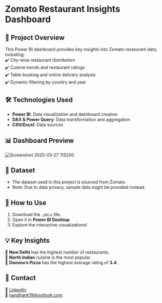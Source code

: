 # Zomato Restaurant Insights Dashboard  

## 📌 Project Overview  
This Power BI dashboard provides key insights into Zomato restaurant data, including:  
✔️ City-wise restaurant distribution  
✔️ Cuisine trends and restaurant ratings  
✔️ Table booking and online delivery analysis  
✔️ Dynamic filtering by country and year  

## 🛠️ Technologies Used  
- **Power BI**: Data visualization and dashboard creation  
- **DAX & Power Query**: Data transformation and aggregation  
- **CSV/Excel**: Data sources  

## 📊 Dashboard Preview  
![Screenshot 2025-03-27 113200](https://github.com/user-attachments/assets/28fea9a1-6021-44fa-8bf3-0e0fd88f99ce)


## 📂 Dataset  
- The dataset used in this project is sourced from Zomato.  
- Note: Due to data privacy, sample data might be provided instead.  

## 🚀 How to Use  
1. Download the `.pbix` file.  
2. Open it in **Power BI Desktop**.  
3. Explore the interactive visualizations!  

## 💡 Key Insights  
🔹 **New Delhi** has the highest number of restaurants.  
🔹 **North Indian** cuisine is the most popular.  
🔹 **Domino’s Pizza** has the highest average rating of **3.4**.  

## 📧 Contact  
🔗 [LinkedIn](https://www.linkedin.com/in/nandhank2001)  
📧 nandhank19@outlook.com  

